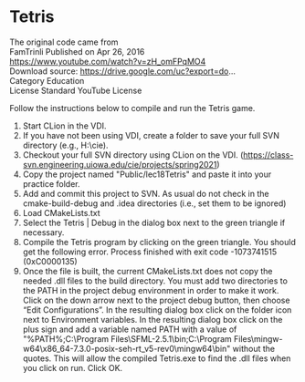 # Tetris
The original code came from  
FamTrinli Published on Apr 26, 2016  
https://www.youtube.com/watch?v=zH_omFPqMO4  
Download source: https://drive.google.com/uc?export=do...  
Category Education  
License Standard YouTube License  

Follow the instructions below to compile and run the Tetris game.
1.	Start CLion in the VDI.
2.	If you have not been using VDI, create a folder to save your full SVN directory (e.g., H:\cie).
3.	Checkout your full SVN directory using CLion on the VDI. (https://class-svn.engineering.uiowa.edu/cie/projects/spring2021)
4.	Copy the project named "Public/lec18Tetris" and paste it into your practice folder.
5.	Add and commit this project to SVN. As usual do not check in the cmake-build-debug and .idea directories (i.e., set
them to be ignored)
6.	Load CMakeLists.txt
7.	Select the Tetris | Debug in the dialog box next to the green triangle if necessary.
8.	Compile the Tetris program by clicking on the green triangle.  You should get the following error.
Process finished with exit code -1073741515 (0xC0000135)
9.	Once the file is built, the current CMakeLists.txt does not copy the needed .dll files to the build directory.
You must add two directories to the PATH in the project debug environment in order to make it work. 
Click on the down arrow next to the project debug button, then choose “Edit Configurations”. 
In the resulting dialog box click on the folder icon next to Environment variables. In the resulting dialog box
click on the plus sign and add a variable named PATH with a value of
"%PATH%;C:\Program Files\SFML-2.5.1\bin;C:\Program Files\mingw-w64\x86_64-7.3.0-posix-seh-rt_v5-rev0\mingw64\bin"
without the quotes. This will allow the compiled Tetris.exe to find the .dll files when you click on run. Click OK.
